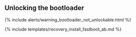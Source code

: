 ## Unlocking the bootloader

{% include alerts/warning_bootloader_not_unlockable.html %}

{% include templates/recovery_install_fastboot_ab.md %}
